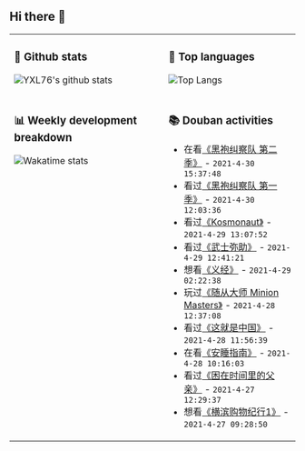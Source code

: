 ## Hi there 👋

<table>
<tr>
<td valign="top" width="54%">

### 🔭 Github stats

![YXL76's github stats](https://github-readme-stats.yxl76.vercel.app/api?username=YXL76&count_private=true&show_icons=true&include_all_commits=true&theme=tokyonight&line_height=28)

</td>

<td valign="top" width="46%">

### 🌱 Top languages

![Top Langs](https://github-readme-stats.yxl76.vercel.app/api/top-langs/?username=YXL76&layout=compact&theme=tokyonight&langs_count=10&hide=HTML,CSS,SCSS)

</td>
</tr>
<tr>
<td valign="top" width="54%">

### 📊 Weekly development breakdown

![Wakatime stats](https://github-readme-stats.yxl76.vercel.app/api/wakatime?username=YXL76&layout=compact&theme=tokyonight)


</td>
<td valign="top" width="46%">

### 📚 Douban activities

- 在看[《黑袍纠察队 第二季》](http://movie.douban.com/subject/34626347/) - `2021-4-30 15:37:48`
- 看过[《黑袍纠察队 第一季》](http://movie.douban.com/subject/3703650/) - `2021-4-30 12:03:36`
- 看过[《Kosmonaut》](http://movie.douban.com/subject/35184556/) - `2021-4-29 13:07:52`
- 看过[《武士弥助》](http://movie.douban.com/subject/30373719/) - `2021-4-29 12:41:21`
- 想看[《义经》](http://movie.douban.com/subject/1763310/) - `2021-4-29 02:22:38`
- 玩过[《随从大师 Minion Masters》](http://www.douban.com/game/27156838/) - `2021-4-28 12:37:08`
- 看过[《这就是中国》](http://movie.douban.com/subject/30425880/) - `2021-4-28 11:56:39`
- 在看[《安睡指南》](http://movie.douban.com/subject/35419538/) - `2021-4-28 10:16:03`
- 看过[《困在时间里的父亲》](http://movie.douban.com/subject/33432655/) - `2021-4-27 12:29:37`
- 想看[《横滨购物纪行1》](http://movie.douban.com/subject/2347138/) - `2021-4-27 09:28:50`

</td>
</tr>
</table>

<!--
**YXL76/YXL76** is a ✨ _special_ ✨ repository because its `README.md` (this file) appears on your GitHub profile.

Here are some ideas to get you started:

- 🔭 I’m currently working on ...
- 🌱 I’m currently learning ...
- 👯 I’m looking to collaborate on ...
- 🤔 I’m looking for help with ...
- 💬 Ask me about ...
- 📫 How to reach me: ...
- 😄 Pronouns: ...
- ⚡ Fun fact: ...
-->
